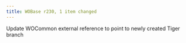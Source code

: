 ```yaml
---
title: WOBase r230, 1 item changed
---
```


Update WOCommon external reference to point to newly created Tiger branch
